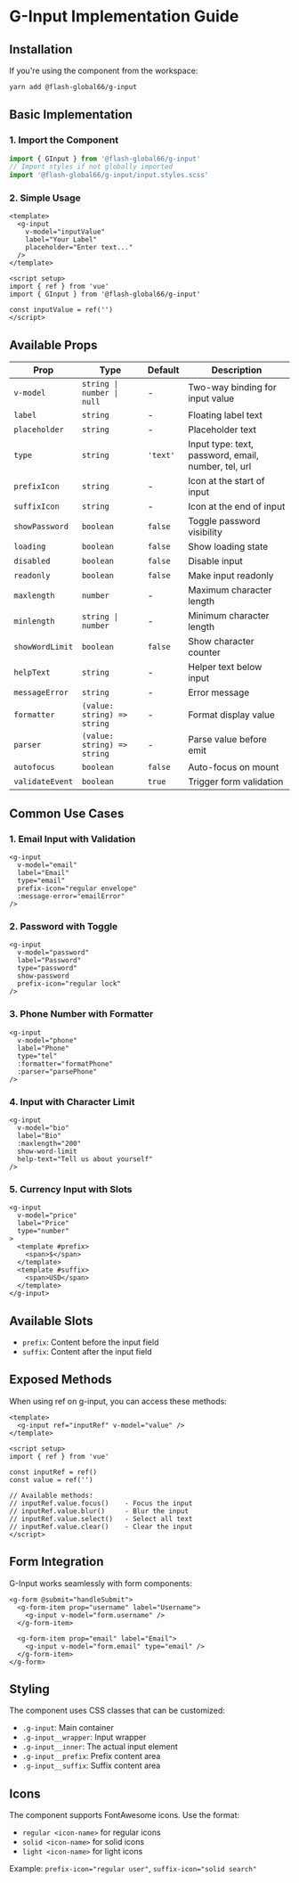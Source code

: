 # G-Input Implementation Guide

## Installation

If you're using the component from the workspace:
```bash
yarn add @flash-global66/g-input
```

## Basic Implementation

### 1. Import the Component

```typescript
import { GInput } from '@flash-global66/g-input'
// Import styles if not globally imported
import '@flash-global66/g-input/input.styles.scss'
```

### 2. Simple Usage

```vue
<template>
  <g-input 
    v-model="inputValue" 
    label="Your Label" 
    placeholder="Enter text..."
  />
</template>

<script setup>
import { ref } from 'vue'
import { GInput } from '@flash-global66/g-input'

const inputValue = ref('')
</script>
```

## Available Props

| Prop | Type | Default | Description |
|------|------|---------|-------------|
| `v-model` | `string \| number \| null` | - | Two-way binding for input value |
| `label` | `string` | - | Floating label text |
| `placeholder` | `string` | - | Placeholder text |
| `type` | `string` | `'text'` | Input type: text, password, email, number, tel, url |
| `prefixIcon` | `string` | - | Icon at the start of input |
| `suffixIcon` | `string` | - | Icon at the end of input |
| `showPassword` | `boolean` | `false` | Toggle password visibility |
| `loading` | `boolean` | `false` | Show loading state |
| `disabled` | `boolean` | `false` | Disable input |
| `readonly` | `boolean` | `false` | Make input readonly |
| `maxlength` | `number` | - | Maximum character length |
| `minlength` | `string \| number` | - | Minimum character length |
| `showWordLimit` | `boolean` | `false` | Show character counter |
| `helpText` | `string` | - | Helper text below input |
| `messageError` | `string` | - | Error message |
| `formatter` | `(value: string) => string` | - | Format display value |
| `parser` | `(value: string) => string` | - | Parse value before emit |
| `autofocus` | `boolean` | `false` | Auto-focus on mount |
| `validateEvent` | `boolean` | `true` | Trigger form validation |

## Common Use Cases

### 1. Email Input with Validation
```vue
<g-input 
  v-model="email" 
  label="Email" 
  type="email"
  prefix-icon="regular envelope"
  :message-error="emailError"
/>
```

### 2. Password with Toggle
```vue
<g-input 
  v-model="password" 
  label="Password" 
  type="password"
  show-password
  prefix-icon="regular lock"
/>
```

### 3. Phone Number with Formatter
```vue
<g-input 
  v-model="phone" 
  label="Phone" 
  type="tel"
  :formatter="formatPhone"
  :parser="parsePhone"
/>
```

### 4. Input with Character Limit
```vue
<g-input 
  v-model="bio" 
  label="Bio" 
  :maxlength="200"
  show-word-limit
  help-text="Tell us about yourself"
/>
```

### 5. Currency Input with Slots
```vue
<g-input 
  v-model="price" 
  label="Price" 
  type="number"
>
  <template #prefix>
    <span>$</span>
  </template>
  <template #suffix>
    <span>USD</span>
  </template>
</g-input>
```

## Available Slots

- `prefix`: Content before the input field
- `suffix`: Content after the input field

## Exposed Methods

When using ref on g-input, you can access these methods:

```vue
<template>
  <g-input ref="inputRef" v-model="value" />
</template>

<script setup>
import { ref } from 'vue'

const inputRef = ref()
const value = ref('')

// Available methods:
// inputRef.value.focus()    - Focus the input
// inputRef.value.blur()     - Blur the input
// inputRef.value.select()   - Select all text
// inputRef.value.clear()    - Clear the input
</script>
```

## Form Integration

G-Input works seamlessly with form components:

```vue
<g-form @submit="handleSubmit">
  <g-form-item prop="username" label="Username">
    <g-input v-model="form.username" />
  </g-form-item>
  
  <g-form-item prop="email" label="Email">
    <g-input v-model="form.email" type="email" />
  </g-form-item>
</g-form>
```

## Styling

The component uses CSS classes that can be customized:
- `.g-input`: Main container
- `.g-input__wrapper`: Input wrapper
- `.g-input__inner`: The actual input element
- `.g-input__prefix`: Prefix content area
- `.g-input__suffix`: Suffix content area

## Icons

The component supports FontAwesome icons. Use the format:
- `regular <icon-name>` for regular icons
- `solid <icon-name>` for solid icons
- `light <icon-name>` for light icons

Example: `prefix-icon="regular user"`, `suffix-icon="solid search"`